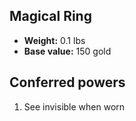 ## Magical Ring

- **Weight:** 0.1 lbs
- **Base value:** 150 gold

## Conferred powers

1. See invisible when worn
